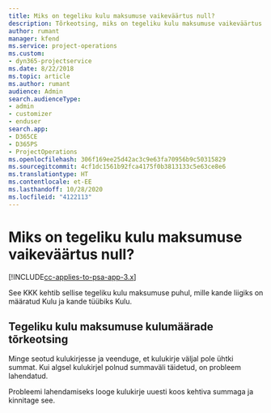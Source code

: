 ```yaml
---
title: Miks on tegeliku kulu maksumuse vaikeväärtus null?
description: Tõrkeotsing, miks on tegeliku kulu maksumuse vaikeväärtus 0.
author: rumant
manager: kfend
ms.service: project-operations
ms.custom:
- dyn365-projectservice
ms.date: 8/22/2018
ms.topic: article
ms.author: rumant
audience: Admin
search.audienceType:
- admin
- customizer
- enduser
search.app:
- D365CE
- D365PS
- ProjectOperations
ms.openlocfilehash: 306f169ee25d42ac3c9e63fa70956b9c50315829
ms.sourcegitcommit: 4cf1dc1561b92fca4175f0b3813133c5e63ce8e6
ms.translationtype: HT
ms.contentlocale: et-EE
ms.lasthandoff: 10/28/2020
ms.locfileid: "4122113"
---
```

# <a name="why-is-the-price-defaulting-to-zero-on-expense-cost-actuals"></a>Miks on tegeliku kulu maksumuse vaikeväärtus null?

[!INCLUDE[cc-applies-to-psa-app-3.x](../includes/cc-applies-to-psa-app-3x.md)]

See KKK kehtib sellise tegeliku kulu maksumuse puhul, mille kande liigiks on määratud Kulu ja kande tüübiks Kulu.

## <a name="troubleshooting-cost-rates-on-expense-cost-actuals"></a>Tegeliku kulu maksumuse kulumäärade tõrkeotsing

Minge seotud kulukirjesse ja veenduge, et kulukirje väljal pole ühtki summat. Kui algsel kulukirjel polnud summaväli täidetud, on probleem lahendatud.
 
Probleemi lahendamiseks looge kulukirje uuesti koos kehtiva summaga ja kinnitage see.

